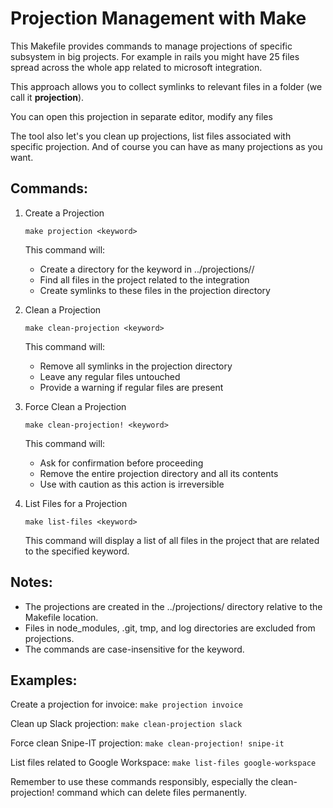 # Projection Management with Make

This Makefile provides commands to manage projections of specific subsystem 
in big projects. For example in rails you might have 25 files spread across 
the whole app related to microsoft integration. 

This approach allows you to collect symlinks to relevant files in a folder (we call it **projection**).

You can open this projection in separate editor, modify any files

The tool also let's you clean up projections, list files associated with specific projection. 
And of course you can have as many projections as you want.




## Commands:

1. Create a Projection

   `make projection <keyword>`

   This command will:
   - Create a directory for the keyword in ../projections/<keyword>/
   - Find all files in the project related to the integration
   - Create symlinks to these files in the projection directory

2. Clean a Projection

   `make clean-projection <keyword>`

   This command will:
   - Remove all symlinks in the projection directory
   - Leave any regular files untouched
   - Provide a warning if regular files are present

3. Force Clean a Projection

   `make clean-projection! <keyword>`

   This command will:
   - Ask for confirmation before proceeding
   - Remove the entire projection directory and all its contents
   - Use with caution as this action is irreversible

4. List Files for a Projection

   `make list-files <keyword>`

   This command will display a list of all files in the project that are
   related to the specified keyword.

## Notes:

- The projections are created in the ../projections/ directory relative to the
  Makefile location.
- Files in node_modules, .git, tmp, and log directories are excluded from
  projections.
- The commands are case-insensitive for the keyword.

## Examples:

Create a projection for invoice:
`make projection invoice`

Clean up Slack projection:
`make clean-projection slack`

Force clean Snipe-IT projection:
`make clean-projection! snipe-it`

List files related to Google Workspace:
`make list-files google-workspace`

Remember to use these commands responsibly, especially the clean-projection!
command which can delete files permanently.
